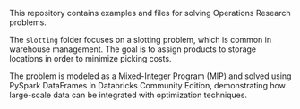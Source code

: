 This repository contains examples and files for solving Operations Research problems.

The ```slotting``` folder focuses on a slotting problem, which is common in warehouse management. The goal is to assign products to storage locations in order to minimize picking costs.

The problem is modeled as a Mixed-Integer Program (MIP) and solved using PySpark DataFrames in Databricks Community Edition, demonstrating how large-scale data can be integrated with optimization techniques.
